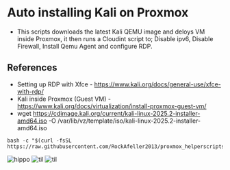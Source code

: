 # Auto installing Kali on Proxmox

- This scripts downloads the latest Kali QEMU image and deloys VM inside Proxmox, it then runs a Cloudint script to; Disable ipv6, Disable Firewall, Install Qemu Agent and configure RDP.

## References
- Setting up RDP with Xfce - https://www.kali.org/docs/general-use/xfce-with-rdp/
- Kali inside Proxmox (Guest VM) - https://www.kali.org/docs/virtualization/install-proxmox-guest-vm/
- wget https://cdimage.kali.org/current/kali-linux-2025.2-installer-amd64.iso -O /var/lib/vz/template/iso/kali-linux-2025.2-installer-amd64.iso
  
```
bash -c "$(curl -fsSL https://raw.githubusercontent.com/RockAfeller2013/proxmox_helperscripts/refs/heads/main/kali/kali_install.sh)"
```

![hippo](https://media3.giphy.com/media/aUovxH8Vf9qDu/giphy.gif)
![til](https://raw.githubusercontent.com/hashrocket/hr-til/master/app/assets/images/banner.png)
![til](./app/assets/images/banner.png)

